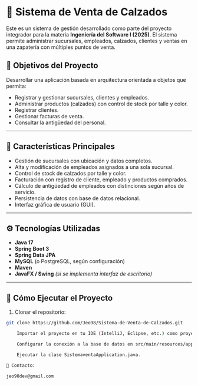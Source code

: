 # 👟 Sistema de Venta de Calzados

Este es un sistema de gestión desarrollado como parte del proyecto integrador para la materia **Ingeniería del Software I (2025)**. El sistema permite administrar sucursales, empleados, calzados, clientes y ventas en una zapatería con múltiples puntos de venta.

## 🎯 Objetivos del Proyecto

Desarrollar una aplicación basada en arquitectura orientada a objetos que permita:

- Registrar y gestionar sucursales, clientes y empleados.
- Administrar productos (calzados) con control de stock por talle y color.
- Registrar clientes.
- Gestionar facturas de venta.
- Consultar la antigüedad del personal.

---

## 🧩 Características Principales

- Gestión de sucursales con ubicación y datos completos.
- Alta y modificación de empleados asignados a una sola sucursal.
- Control de stock de calzados por talle y color.
- Facturación con registro de cliente, empleado y productos comprados.
- Cálculo de antigüedad de empleados con distinciones según años de servicio.
- Persistencia de datos con base de datos relacional.
- Interfaz gráfica de usuario (GUI).

---

## ⚙️ Tecnologías Utilizadas

- **Java 17**
- **Spring Boot 3**
- **Spring Data JPA**
- **MySQL** (o PostgreSQL, según configuración)
- **Maven**
- **JavaFX / Swing** *(si se implementa interfaz de escritorio)*


---

## 🚀 Cómo Ejecutar el Proyecto

1. Clonar el repositorio:
```bash
git clone https://github.com/Jeo98/Sistema-de-Venta-de-Calzados.git

    Importar el proyecto en tu IDE (IntelliJ, Eclipse, etc.) como proyecto Maven.

    Configurar la conexión a la base de datos en src/main/resources/application.properties.

    Ejecutar la clase SistemaventaApplication.java.

👥 Contacto:

jeo98dev@gmail.com



